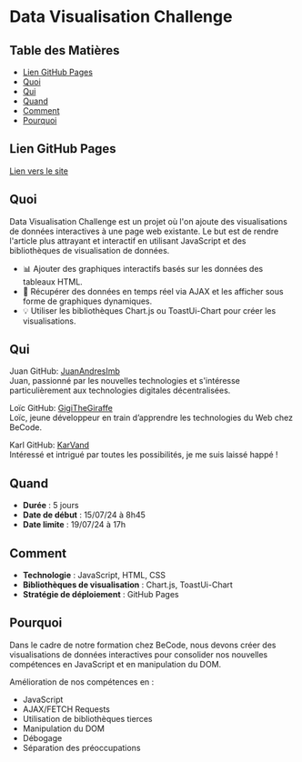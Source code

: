 # Data Visualisation Challenge

## Table des Matières

- [Lien GitHub Pages](#lien-github-pages)
- [Quoi](#quoi)
- [Qui](#qui)
- [Quand](#quand)
- [Comment](#comment)
- [Pourquoi](#pourquoi)

## Lien GitHub Pages

[Lien vers le site](https://yourusername.github.io/js-datavisualisation-challenge)

## Quoi

Data Visualisation Challenge est un projet où l'on ajoute des visualisations de données interactives à une page web existante. Le but est de rendre l'article plus attrayant et interactif en utilisant JavaScript et des bibliothèques de visualisation de données.

- 📊 Ajouter des graphiques interactifs basés sur les données des tableaux HTML.
- 🔄 Récupérer des données en temps réel via AJAX et les afficher sous forme de graphiques dynamiques.
- 💡 Utiliser les bibliothèques Chart.js ou ToastUi-Chart pour créer les visualisations.

## Qui

Juan GitHub: [JuanAndresImb](https://github.com/JuanAndresImb)  
Juan, passionné par les nouvelles technologies et s'intéresse particulièrement aux technologies digitales décentralisées.

Loïc GitHub: [GigiTheGiraffe](https://github.com/GigiTheGiraffe)  
Loïc, jeune développeur en train d’apprendre les technologies du Web chez BeCode.

Karl GitHub: [KarVand](https://github.com/KarVand)  
Intéressé et intrigué par toutes les possibilités, je me suis laissé happé !

## Quand

- **Durée** : 5 jours
- **Date de début** : 15/07/24 à 8h45
- **Date limite** : 19/07/24 à 17h

## Comment

- **Technologie** : JavaScript, HTML, CSS
- **Bibliothèques de visualisation** : Chart.js, ToastUi-Chart
- **Stratégie de déploiement** : GitHub Pages

## Pourquoi

Dans le cadre de notre formation chez BeCode, nous devons créer des visualisations de données interactives pour consolider nos nouvelles compétences en JavaScript et en manipulation du DOM.

Amélioration de nos compétences en :

- JavaScript
- AJAX/FETCH Requests
- Utilisation de bibliothèques tierces
- Manipulation du DOM
- Débogage
- Séparation des préoccupations
